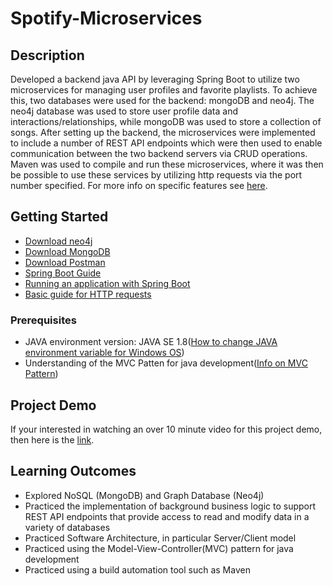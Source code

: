 # Spotify-Microservices

## Description

 Developed a backend java API by leveraging Spring Boot to utilize two microservices for
managing user profiles and favorite playlists. To achieve this, two databases were used for
the backend: mongoDB and neo4j. The neo4j database was used to store user profile data and
interactions/relationships, while mongoDB was used to store a collection of songs. After setting up the
backend, the microservices were implemented to include a number of REST API endpoints
which were then used to enable communication between the two backend servers via CRUD operations. Maven
was used to compile and run these microservices, where it was then be possible to use these
services by utilizing http requests via the port number specified. For more info on specific features see [here](https://github.com/Akbram98/Spotify-Microservices/blob/main/project_phase1.pdf).

## Getting Started

  - [Download neo4j](https://neo4j.com/download/)
  - [Download MongoDB](https://www.mongodb.com/try/download/community-edition/releases)
  - [Download Postman](https://www.postman.com/downloads/)
  - [Spring Boot Guide](https://spring.io/guides/gs/spring-boot)
  - [Running an application with Spring Boot](https://docs.spring.io/spring-boot/maven-plugin/run.html)
  - [Basic guide for HTTP requests](https://apidog.com/blog/rest-api-endpoints/)

### Prerequisites
   - JAVA environment version: JAVA SE 1.8([How to change JAVA environment variable for Windows OS](https://www.codejava.net/java-core/how-to-set-java-home-environment-variable-on-windows-10))
   - Understanding of the MVC Patten for java development([Info on MVC Pattern](https://www.geeksforgeeks.org/mvc-design-pattern/))
## Project Demo
  If your interested in watching an over 10 minute video for this project demo, then here is the [link](https://drive.google.com/file/d/1-0xkSOoiiYA0XI4seIAxa_OfJNArmAik/view?usp=sharing).
## Learning Outcomes
 - Explored NoSQL (MongoDB) and Graph Database (Neo4j)
 - Practiced the implementation of background business logic to support REST API endpoints that provide access to read and modify data in a variety of databases
 - Practiced Software Architecture, in particular Server/Client model
 - Practiced using the Model-View-Controller(MVC) pattern for java development
 - Practiced using a build automation tool such as Maven

